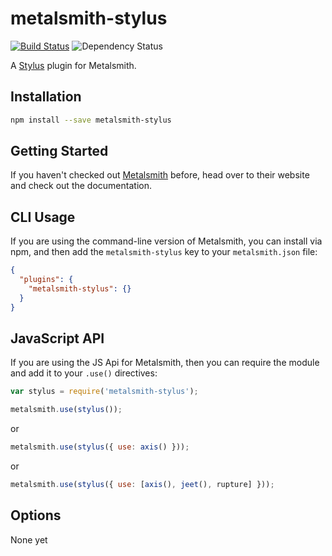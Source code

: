 metalsmith-stylus
===============
[![Build Status](https://travis-ci.org/esundahl/metalsmith-stylus.svg?branch=master)](https://travis-ci.org/esundahl/metalsmith-stylus)
![Dependency Status](https://david-dm.org/esundahl/metalsmith-stylus.png)

A [Stylus](http://learnboost.github.io/stylus/) plugin for Metalsmith.

## Installation

```sh
npm install --save metalsmith-stylus
```

## Getting Started

If you haven't checked out [Metalsmith](http://metalsmith.io/) before, head over to their website and check out the
documentation.

## CLI Usage

If you are using the command-line version of Metalsmith, you can install via npm, and then add the
`metalsmith-stylus` key to your `metalsmith.json` file:

```json
{
  "plugins": {
    "metalsmith-stylus": {}
  }
}
```

## JavaScript API

If you are using the JS Api for Metalsmith, then you can require the module and add it to your
`.use()` directives:

```js
var stylus = require('metalsmith-stylus');

metalsmith.use(stylus());
```

or

```js
metalsmith.use(stylus({ use: axis() }));
```

or 

```js
metalsmith.use(stylus({ use: [axis(), jeet(), rupture] }));
```

## Options

None yet
